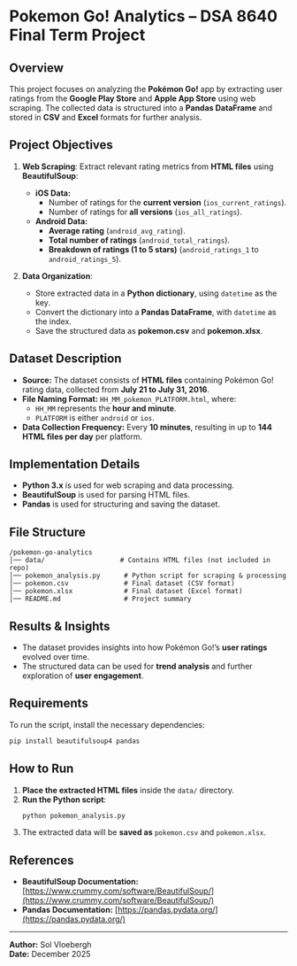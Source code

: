 # Pokemon Go! Analytics – DSA 8640 Final Term Project

## Overview  
This project focuses on analyzing the **Pokémon Go!** app by extracting user ratings from the **Google Play Store** and **Apple App Store** using web scraping. The collected data is structured into a **Pandas DataFrame** and stored in **CSV** and **Excel** formats for further analysis.

## Project Objectives  
1. **Web Scraping**: Extract relevant rating metrics from **HTML files** using **BeautifulSoup**:
   - **iOS Data:**
     - Number of ratings for the **current version** (`ios_current_ratings`).
     - Number of ratings for **all versions** (`ios_all_ratings`).
   - **Android Data:**
     - **Average rating** (`android_avg_rating`).
     - **Total number of ratings** (`android_total_ratings`).
     - **Breakdown of ratings (1 to 5 stars)** (`android_ratings_1` to `android_ratings_5`).

2. **Data Organization**:
   - Store extracted data in a **Python dictionary**, using `datetime` as the key.
   - Convert the dictionary into a **Pandas DataFrame**, with `datetime` as the index.
   - Save the structured data as **pokemon.csv** and **pokemon.xlsx**.

## Dataset Description  
- **Source:** The dataset consists of **HTML files** containing Pokémon Go! rating data, collected from **July 21 to July 31, 2016**.
- **File Naming Format:** `HH_MM_pokemon_PLATFORM.html`, where:
  - `HH_MM` represents the **hour and minute**.
  - `PLATFORM` is either `android` or `ios`.
- **Data Collection Frequency:** Every **10 minutes**, resulting in up to **144 HTML files per day** per platform.

## Implementation Details  
- **Python 3.x** is used for web scraping and data processing.
- **BeautifulSoup** is used for parsing HTML files.
- **Pandas** is used for structuring and saving the dataset.

## File Structure  
```
/pokemon-go-analytics
│── data/                   # Contains HTML files (not included in repo)
│── pokemon_analysis.py      # Python script for scraping & processing
│── pokemon.csv              # Final dataset (CSV format)
│── pokemon.xlsx             # Final dataset (Excel format)
│── README.md                # Project summary
```

## Results & Insights  
- The dataset provides insights into how Pokémon Go!’s **user ratings** evolved over time.
- The structured data can be used for **trend analysis** and further exploration of **user engagement**.

## Requirements  
To run the script, install the necessary dependencies:
```bash
pip install beautifulsoup4 pandas
```

## How to Run  
1. **Place the extracted HTML files** inside the `data/` directory.
2. **Run the Python script**:
   ```bash
   python pokemon_analysis.py
   ```
3. The extracted data will be **saved as** `pokemon.csv` and `pokemon.xlsx`.

## References  
- **BeautifulSoup Documentation:** [https://www.crummy.com/software/BeautifulSoup/](https://www.crummy.com/software/BeautifulSoup/)
- **Pandas Documentation:** [https://pandas.pydata.org/](https://pandas.pydata.org/)

---
**Author:** Sol Vloebergh  
**Date:** December 2025

